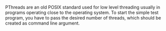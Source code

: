 PThreads are an old POSIX standard used for low level threading usually in programs operating close to the operating system. To start the simple test program, you have to pass the desired number of threads, which should be created as command line argument.
